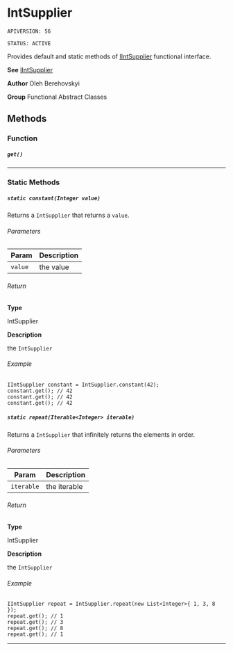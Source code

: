 # IntSupplier

`APIVERSION: 56`

`STATUS: ACTIVE`

Provides default and static methods of [IIntSupplier](/docs/Functional-Interfaces/IIntSupplier.md) functional interface.


**See** [IIntSupplier](/docs/Functional-Interfaces/IIntSupplier.md)


**Author** Oleh Berehovskyi


**Group** Functional Abstract Classes

## Methods
### Function
##### `get()`
---
### Static Methods
##### `static constant(Integer value)`

Returns a `IntSupplier` that returns a `value`.

###### Parameters
|Param|Description|
|---|---|
|`value`|the value|

###### Return

**Type**

IntSupplier

**Description**

the `IntSupplier`

###### Example
```apex
IIntSupplier constant = IntSupplier.constant(42);
constant.get(); // 42
constant.get(); // 42
constant.get(); // 42
```

##### `static repeat(Iterable<Integer> iterable)`

Returns a `IntSupplier` that infinitely returns the elements in order.

###### Parameters
|Param|Description|
|---|---|
|`iterable`|the iterable|

###### Return

**Type**

IntSupplier

**Description**

the `IntSupplier`

###### Example
```apex
IIntSupplier repeat = IntSupplier.repeat(new List<Integer>{ 1, 3, 8 });
repeat.get(); // 1
repeat.get(); // 3
repeat.get(); // 8
repeat.get(); // 1
```

---
